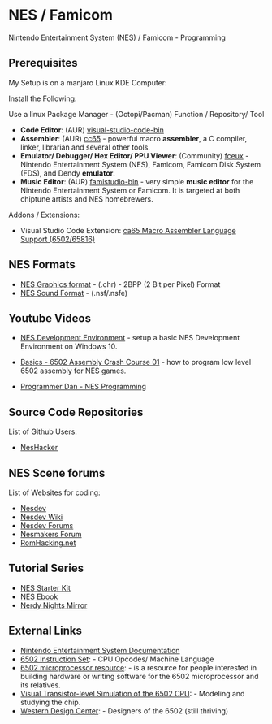 # NES / Famicom
Nintendo Entertainment System (NES) / Famicom - Programming

## Prerequisites

My Setup is on a manjaro Linux KDE Computer:

Install the Following:

Use a linux Package Manager - (Octopi/Pacman)
Function / Repository/ Tool

* **Code Editor**: (AUR) [visual-studio-code-bin](https://code.visualstudio.com/)
* **Assembler**: (AUR) [cc65](https://cc65.github.io/) - powerful macro **assembler**, a C compiler, linker, librarian and several other tools.
* **Emulator/ Debugger/ Hex Editor/ PPU Viewer**: (Community) [fceux](https://github.com/TASEmulators/fceux) - Nintendo Entertainment System (NES), Famicom, Famicom Disk System (FDS), and Dendy **emulator**. 
* **Music Editor**: (AUR) [famistudio-bin](https://famistudio.org/) - very simple **music editor** for the Nintendo Entertainment System or Famicom. It is targeted at both chiptune artists and NES homebrewers.

Addons / Extensions:

* Visual Studio Code Extension: [ca65 Macro Assembler Language Support (6502/65816)](https://marketplace.visualstudio.com/items?itemName=tlgkccampbell.code-ca65)

## NES Formats

* [NES Graphics format](https://www.nesmakers.com/index.php?threads/getting-graphics-in-an-nes-ready-format-for-those-not-in-the-beta.189/) - (.chr) -  2BPP (2 Bit per Pixel) Format
* [NES Sound Format](https://fceux.com/web/help/NSFFormat.html) - (.nsf/.nsfe)


## Youtube Videos

* [NES Development Environment](https://www.youtube.com/watch?v=RtY5FV5TrIU) - setup a basic NES Development Environment on Windows 10.
* [Basics - 6502 Assembly Crash Course 01](https://www.youtube.com/watch?v=yEiNs7pKNh8) - how to program low level 6502 assembly for NES games.

* [Programmer Dan - NES Programming](https://www.youtube.com/playlist?list=PLnjAJ75A-OrDWPcVzIB63cqsRCLHJd80E)

## Source Code Repositories
List of Github Users:
* [NesHacker](https://github.com/NesHacker)

## NES Scene forums
List of Websites for coding:

* [Nesdev](https://www.nesdev.org/)
* [Nesdev Wiki](https://www.nesdev.org/wiki/Nesdev_Wiki)
* [Nesdev Forums](https://forums.nesdev.org/index.php)
* [Nesmakers Forum](https://www.nesmakers.com/index.php)
* [RomHacking.net](https://www.romhacking.net/)

## Tutorial Series

* [NES Starter Kit](https://cppchriscpp.github.io/nes-starter-kit/)
* [NES Ebook](https://bugzmanov.github.io/nes_ebook/)
* [Nerdy Nights Mirror](https://nerdy-nights.nes.science/)
## External Links

* [Nintendo Entertainment System Documentation](https://www.nesdev.org/NESDoc.pdf)
* [6502 Instruction Set](https://www.masswerk.at/6502/6502_instruction_set.html): - CPU Opcodes/ Machine Language
* [6502 microprocessor resource](http://6502.org/): - is a resource for people interested in building hardware or writing software for the 6502 microprocessor and its relatives.
* [Visual Transistor-level Simulation
 of the 6502 CPU](http://www.visual6502.org/): - Modeling and studying the chip.
* [Western Design Center](https://www.westerndesigncenter.com/wdc/): - Designers of the 6502 (still thriving)
